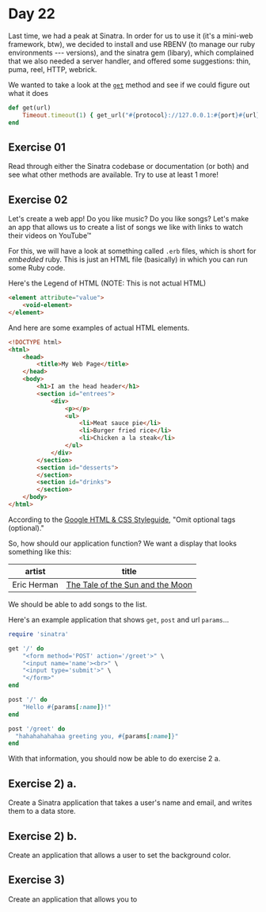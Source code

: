 # Day 22  
  
Last time, we had a peak at Sinatra. In order for us to use it (it's a mini-web framework, btw), we decided to install and use RBENV (to manage our ruby environments --- versions), and the sinatra gem (libary), which complained that we also needed a server handler, and offered some suggestions: thin, puma, reel, HTTP, webrick.  
  
We wanted to take a look at the [`get`](https://github.com/sinatra/sinatra/blob/cf404526373298f06a59e1a129b6cdf8282ae216/sinatra-contrib/lib/sinatra/runner.rb#L69-L71) method and see if we could figure out what it does

```ruby
def get(url)
    Timeout.timeout(1) { get_url("#{protocol}://127.0.0.1:#{port}#{url}") }
end
```  
  
## Exercise 01  
  
Read through either the Sinatra codebase or documentation (or both) and see what other methods are available. Try to use at least 1 more!  
  
## Exercise 02  
  
Let's create a web app! Do you like music? Do you like songs? Let's make an app that allows us to create a list of songs we like with links to watch their videos on YouTube™  
  
For this, we will have a look at something called `.erb` files, which is short for _embedded_ ruby. This is just an HTML file (basically) in which you can run some Ruby code.  
  
Here's the Legend of HTML (NOTE: This is not actual HTML)  
```HTML
<element attribute="value">
    <void-element>
</element>
```
And here are some examples of actual HTML elements.  
  
```html
<!DOCTYPE html>
<html>
    <head>
        <title>My Web Page</title>
    </head>
    <body>
        <h1>I am the head header</h1>
        <section id="entrees">
            <div>
                <p></p>
                <ul>
                    <li>Meat sauce pie</li>
                    <li>Burger fried rice</li>
                    <li>Chicken a la steak</li>
                </ul>
            </div>
        </section>
        <section id="desserts">
        </section>
        <section id="drinks">
        </section>
    </body>
</html>
```

According to the [Google HTML & CSS Styleguide](https://google.github.io/styleguide/htmlcssguide.html), "Omit optional tags (optional)."  
  
So, how should our application function? We want a display that looks something like this:  
  
artist | title  
--- | ---  
Eric Herman | [The Tale of the Sun and the Moon](https://www.youtube.com/watch?v=UoWFJ690U6E)  
  
We should be able to add songs to the list.  
  
Here's an example application that shows `get`, `post` and url `params`...  
  
```ruby
require 'sinatra'

get '/' do
    "<form method='POST' action='/greet'>" \
    "<input name='name'><br>" \
    "<input type='submit'>" \
    "</form>"
end  

post '/' do
    "Hello #{params[:name]}!"
end

post '/greet' do
  "hahahahahahaa greeting you, #{params[:name]}"
end

```

With that information, you should now be able to do exercise 2 a.  
  
## Exercise 2) a.  
  
Create a Sinatra application that takes a user's name and email, and writes them to a data store.  
  
## Exercise 2) b.  
  
Create an application that allows a user to set the background color.  
  
## Exercise 3)  
  
Create an application that allows you to 

